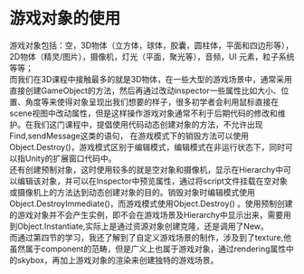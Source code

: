 # 游戏对象的使用  
游戏对象包括：空，3D物体（立方体，球体，胶囊，圆柱体，平面和四边形等），2D物体（精灵/图片），摄像机，灯光（平面，聚光等），音频，UI 元素，粒子系统等等；   
而我们在3D课程中接触最多的就是3D物体，在一些大型的游戏场景中，通常采用直接创建GameObject的方法，然后再通过改动inspector一些属性比如大小、位置、角度等来使得对象呈现出我们想要的样子，很多初学者会利用鼠标直接在scene视图中改动属性，但是这样操作游戏对象通常不利于后期代码的修改和维护。在我们这门课程中，提倡使用代码动态创建对象的方法，不允许出现Find,sendMessage这类的语句， 在游戏模式下的销毁方法可以使用Object.Destroy()，游戏模式区别于编辑模式，编辑模式在非运行状态下，同时可以指Unity的扩展窗口代码中。   
还有创建预制对象，这时使用较多的就是空对象和摄像机，显示在Hierarchy中可以编辑该对象，并可以在Inspector中预览属性，通过将script文件挂载在空对象或摄像机上的方法达到动态创建对象的目的。销毁对象时编辑模式使用Object.DestroyImmediate()，而游戏模式使用Object.Destroy() 。使用预制创建的游戏对象并不会产生实例，即不会在游戏场景及Hierarchy中显示出来，需要用到Object.Instantiate,实际上是通过资源对象创建克隆，还是调用了New。  
而通过第四节的学习，我还了解到了自定义游戏场景的制作，涉及到了texture,他虽然属于component的范畴，但是广义上也属于游戏对象，通过rendering属性中的skybox，再加上游戏对象的渲染来创建独特的游戏场景。  
